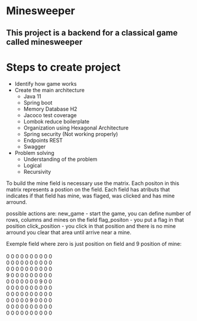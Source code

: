 # Minesweeper
## This project is a backend for a classical game called minesweeper

Steps to create project
=================
<!--ts-->
   * Identify how game works
   * Create the main architecture
        * Java 11
        * Spring boot
        * Memory Database H2
        * Jacoco test coverage
        * Lombok reduce boilerplate
        * Organization using Hexagonal Architecture
        * Spring security (Not working properly)
        * Endpoints REST  
        * Swagger 
   * Problem solving
      * Understanding of the problem
      * Logical
      * Recursivity
<!--te-->

To build the mine field is necessary use the matrix.
Each positon in this matrix represents a postion on the field.
Each field has atributs that indicates if that field has mine, was flaged,
was clicked and has mine arround.

possible actions are:
new_game - start the game, you can define number of rows, columns and mines on the field
flag_positon - you put a flag in that position
click_position - you click in that position and there is no mine arround you clear that area until arrive near a mine.


Exemple field where zero is just position on field and 9 position of mine: \
\
0 0 0 0 0 0 0 0 0 0 \
0 0 0 0 0 0 0 0 0 0 \
0 0 0 0 0 0 0 0 0 0 \
9 0 0 0 0 0 0 0 0 0 \
0 0 0 0 0 0 0 9 0 0 \
0 0 0 0 0 0 0 0 0 0 \
0 0 0 0 0 0 0 0 0 0 \
0 0 0 0 0 9 0 0 0 0 \
0 0 0 0 0 0 0 0 0 0 \
0 0 0 0 0 0 0 0 0 0 